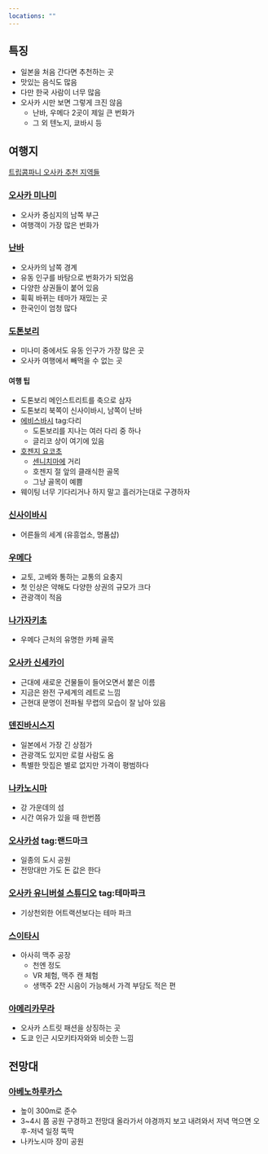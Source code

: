 ```yaml
---
locations: ""
---
```

## 특징
- 일본을 처음 간다면 추천하는 곳
- 맛있는 음식도 많음
- 다만 한국 사람이 너무 많음
- 오사카 시만 보면 그렇게 크진 않음
	- 난바, 우메다 2곳이 제일 큰 번화가
	- 그 외 텐노지, 쿄바시 등

## 여행지
[트립콤파니 오사카 추천 지역들](http://tripcompany.kr/5756/)
### [오사카 미나미](geo:34.6640599,135.5014688)
- 오사카 중심지의 남쪽 부근
- 여행객이 가장 많은 번화가

### [난바](geo:34.6657531,135.5010362)
- 오사카의 남쪽 경계
- 유동 인구를 바탕으로 번화가가 되었음
- 다양한 상권들이 붙어 있음
- 휙휙 바뀌는 테마가 재밌는 곳
- 한국인이 엄청 많다

### [도톤보리](geo:34.6686471,135.5030983)
- 미나미 중에서도 유동 인구가 가장 많은 곳
- 오사카 여행에서 빼먹을 수 없는 곳
#### 여행 팁
- 도톤보리 메인스트리트를 축으로 삼자
- 도톤보리 북쪽이 신사이바시, 남쪽이 난바
- [에비스바시](geo:34.6690612,135.5013004) tag:다리
	- 도톤보리를 지나는 여러 다리 중 하나
	- 글리코 상이 여기에 있음
- [호젠지 요코초](geo:34.6679398,135.5024676)
	- [센니치마에](geo:34.6673782,135.5045713) 거리
	- 호젠지 절 앞의 클래식한 골목
	- 그냥 골목이 예쁨
- 웨이팅 너무 기다리거나 하지 말고 흘러가는대로 구경하자

### [신사이바시](geo:34.6724248,135.5010362)
- 어른들의 세계 (유흥업소, 명품샵)

### [우메다](geo:34.7005588,135.4957339)
- 교토, 고베와 통하는 교통의 요충지
- 첫 인상은 약해도 다양한 상권의 규모가 크다
- 관광객이 적음

### [나가자키초](geo:34.70693990000001,135.5053825)
- 우메다 근처의 유명한 카페 골목

### [오사카 신세카이](geo:34.6516013,135.5059562)
- 근대에 새로운 건물들이 들어오면서 붙은 이름
- 지금은 완전 구세계의 레트로 느낌
- 근현대 문명이 전파될 무렵의 모습이 잘 남아 있음

### [덴진바시스지](geo:34.7071104,135.5108095)
- 일본에서 가장 긴 상점가
- 관광객도 있지만 로컬 사람도 옴
- 특별한 맛집은 별로 없지만 가격이 평범하다

### [나카노시마](geo:34.6917217,135.4910214)
- 강 가운데의 섬
- 시간 여유가 있을 때 한번쯤

### [오사카성](geo:34.6872571,135.5258546) tag:랜드마크 
- 일종의 도시 공원
- 전망대만 가도 돈 값은 한다

### [오사카 유니버설 스튜디오](geo:34.6656768,135.4323185) tag:테마파크 
- 기상천외한 어트랙션보다는 테마 파크

### [스이타시](geo:34.7593593,135.5164769)
- 아사히 맥주 공장
	- 천엔 정도
	- VR 체험, 맥주 캔 체험
	- 생맥주 2잔 시음이 가능해서 가격 부담도 적은 편

### [아메리카무라](geo:34.6719318,135.4988498)
- 오사카 스트릿 패션을 상징하는 곳
- 도쿄 인근 시모키타자와와 비슷한 느낌

## 전망대
### [아베노하루카스](geo:34.6460706,135.5134771)
- 높이 300m로 준수
- 3~4시 쯤 공원 구경하고 전망대 올라가서 야경까지 보고 내려와서 저녁 먹으면 오후-저녁 일정 뚝딱
- 나카노시마 장미 공원